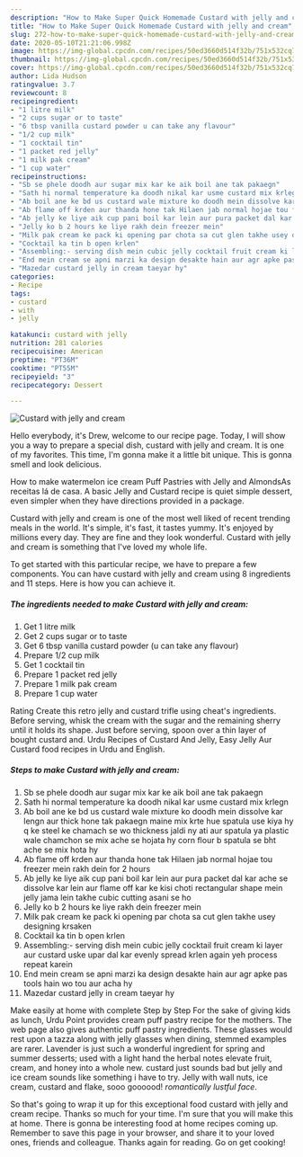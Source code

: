 ```yaml
---
description: "How to Make Super Quick Homemade Custard with jelly and cream"
title: "How to Make Super Quick Homemade Custard with jelly and cream"
slug: 272-how-to-make-super-quick-homemade-custard-with-jelly-and-cream
date: 2020-05-10T21:21:06.998Z
image: https://img-global.cpcdn.com/recipes/50ed3660d514f32b/751x532cq70/custard-with-jelly-and-cream-recipe-main-photo.jpg
thumbnail: https://img-global.cpcdn.com/recipes/50ed3660d514f32b/751x532cq70/custard-with-jelly-and-cream-recipe-main-photo.jpg
cover: https://img-global.cpcdn.com/recipes/50ed3660d514f32b/751x532cq70/custard-with-jelly-and-cream-recipe-main-photo.jpg
author: Lida Hudson
ratingvalue: 3.7
reviewcount: 8
recipeingredient:
- "1 litre milk"
- "2 cups sugar or to taste"
- "6 tbsp vanilla custard powder u can take any flavour"
- "1/2 cup milk"
- "1 cocktail tin"
- "1 packet red jelly"
- "1 milk pak cream"
- "1 cup water"
recipeinstructions:
- "Sb se phele doodh aur sugar mix kar ke aik boil ane tak pakaegn"
- "Sath hi normal temperature ka doodh nikal kar usme custard mix krlegn"
- "Ab boil ane ke bd us custard wale mixture ko doodh mein dissolve kar lengn aur thick hone tak pakaegn maine mix krte hue spatula use kiya hy q ke steel ke chamach se wo thickness jaldi ny ati aur spatula ya plastic wale chamchon se mix ache se hojata hy corn flour b spatula se bht ache se mix hota hy"
- "Ab flame off krden aur thanda hone tak Hilaen jab normal hojae tou freezer mein rakh dein for 2 hours"
- "Ab jelly ke liye aik cup pani boil kar lein aur pura packet dal kar ache se dissolve kar lein aur flame off kar ke kisi choti rectangular shape mein jelly jama lein takhe cubic cutting asani se ho"
- "Jelly ko b 2 hours ke liye rakh dein freezer mein"
- "Milk pak cream ke pack ki opening par chota sa cut glen takhe usey designing krsaken"
- "Cocktail ka tin b open krlen"
- "Assembling:- serving dish mein cubic jelly cocktail fruit cream ki layer aur custard uske upar dal kar evenly spread krlen again yeh process repeat karein"
- "End mein cream se apni marzi ka design desakte hain aur agr apke pas tools hain wo tou aur acha hy"
- "Mazedar custard jelly in cream taeyar hy"
categories:
- Recipe
tags:
- custard
- with
- jelly

katakunci: custard with jelly 
nutrition: 281 calories
recipecuisine: American
preptime: "PT36M"
cooktime: "PT55M"
recipeyield: "3"
recipecategory: Dessert

---
```



![Custard with jelly and cream](https://img-global.cpcdn.com/recipes/50ed3660d514f32b/751x532cq70/custard-with-jelly-and-cream-recipe-main-photo.jpg)

Hello everybody, it's Drew, welcome to our recipe page. Today, I will show you a way to prepare a special dish, custard with jelly and cream. It is one of my favorites. This time, I'm gonna make it a little bit unique. This is gonna smell and look delicious.

How to make watermelon ice cream Puff Pastries with Jelly and AlmondsAs receitas lá de casa. A basic Jelly and Custard recipe is quiet simple dessert, even simpler when they have directions provided in a package.

Custard with jelly and cream is one of the most well liked of recent trending meals in the world. It's simple, it's fast, it tastes yummy. It's enjoyed by millions every day. They are fine and they look wonderful. Custard with jelly and cream is something that I've loved my whole life.


To get started with this particular recipe, we have to prepare a few components. You can have custard with jelly and cream using 8 ingredients and 11 steps. Here is how you can achieve it.

<!--inarticleads1-->

##### The ingredients needed to make Custard with jelly and cream:

1. Get 1 litre milk
1. Get 2 cups sugar or to taste
1. Get 6 tbsp vanilla custard powder (u can take any flavour)
1. Prepare 1/2 cup milk
1. Get 1 cocktail tin
1. Prepare 1 packet red jelly
1. Prepare 1 milk pak cream
1. Prepare 1 cup water


Rating Create this retro jelly and custard trifle using cheat&#39;s ingredients. Before serving, whisk the cream with the sugar and the remaining sherry until it holds its shape. Just before serving, spoon over a thin layer of bought custard and. Urdu Recipes of Custard And Jelly, Easy Jelly Aur Custard food recipes in Urdu and English. 

<!--inarticleads2-->

##### Steps to make Custard with jelly and cream:

1. Sb se phele doodh aur sugar mix kar ke aik boil ane tak pakaegn
1. Sath hi normal temperature ka doodh nikal kar usme custard mix krlegn
1. Ab boil ane ke bd us custard wale mixture ko doodh mein dissolve kar lengn aur thick hone tak pakaegn maine mix krte hue spatula use kiya hy q ke steel ke chamach se wo thickness jaldi ny ati aur spatula ya plastic wale chamchon se mix ache se hojata hy corn flour b spatula se bht ache se mix hota hy
1. Ab flame off krden aur thanda hone tak Hilaen jab normal hojae tou freezer mein rakh dein for 2 hours
1. Ab jelly ke liye aik cup pani boil kar lein aur pura packet dal kar ache se dissolve kar lein aur flame off kar ke kisi choti rectangular shape mein jelly jama lein takhe cubic cutting asani se ho
1. Jelly ko b 2 hours ke liye rakh dein freezer mein
1. Milk pak cream ke pack ki opening par chota sa cut glen takhe usey designing krsaken
1. Cocktail ka tin b open krlen
1. Assembling:- serving dish mein cubic jelly cocktail fruit cream ki layer aur custard uske upar dal kar evenly spread krlen again yeh process repeat karein
1. End mein cream se apni marzi ka design desakte hain aur agr apke pas tools hain wo tou aur acha hy
1. Mazedar custard jelly in cream taeyar hy


Make easily at home with complete Step by Step For the sake of giving kids as lunch, Urdu Point provides cream puff pastry recipe for the mothers. The web page also gives authentic puff pastry ingredients. These glasses would rest upon a tazza along with jelly glasses when dining, stemmed examples are rarer. Lavender is just such a wonderful ingredient for spring and summer desserts; used with a light hand the herbal notes elevate fruit, cream, and honey into a whole new. custard just sounds bad but jelly and ice cream sounds like something i have to try. Jelly with wall nuts, ice cream, custard and flake, sooo goooood! *romantically lustful face*. 

So that's going to wrap it up for this exceptional food custard with jelly and cream recipe. Thanks so much for your time. I'm sure that you will make this at home. There is gonna be interesting food at home recipes coming up. Remember to save this page in your browser, and share it to your loved ones, friends and colleague. Thanks again for reading. Go on get cooking!
